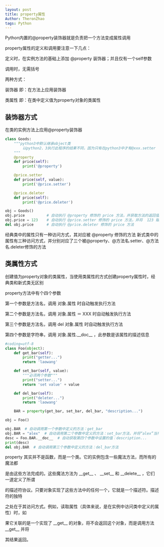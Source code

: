 ```yaml
---
layout: post
title: property属性
Author: TheronZhao
tags: Python
---
```



Python内置的@property装饰器就是负责把一个方法变成属性调用

property属性的定义和调用要注意一下几点：

定义时，在实例方法的基础上添加 @property 装饰器；并且仅有一个self参数

调用时，无需括号

两种方式：

装饰器 即：在方法上应用装饰器

类属性 即：在类中定义值为property对象的类属性

## 装饰器方式

在类的实例方法上应用@property装饰器

```python
class Goods:
    """python3中默认继承object类
        以python2、3执行此程序的结果不同，因为只有在python3中才有@xxx.setter  @xxx.deleter
    """
    @property
    def price(self):
        print('@property')

    @price.setter
    def price(self, value):
        print('@price.setter')

    @price.deleter
    def price(self):
        print('@price.deleter')

obj = Goods()
obj.price          # 自动执行 @property 修饰的 price 方法，并获取方法的返回值
obj.price = 123    # 自动执行 @price.setter 修饰的 price 方法，并将  123 赋值给方法的参数
del obj.price      # 自动执行 @price.deleter 修饰的 price 方法
```

经典类中的属性只有一种访问方式，其对应被 @property 修饰的方法
新式类中的属性有三种访问方式，并分别对应了三个被@property、@方法名.setter、@方法名.deleter修饰的方法

## 类属性方式

创建值为property对象的类属性，当使用类属性的方式创建property属性时，经典类和新式类无区别

property方法中有个四个参数

第一个参数是方法名，调用 对象.属性 时自动触发执行方法

第二个参数是方法名，调用 对象.属性 ＝ XXX 时自动触发执行方法

第三个参数是方法名，调用 del 对象.属性 时自动触发执行方法

第四个参数是字符串，调用 对象.属性.\_\_doc\_\_ ，此参数是该属性的描述信息

```python
#coding=utf-8
class Foo(object):
    def get_bar(self):
        print("getter...")
        return 'laowang'

    def set_bar(self, value): 
        """必须两个参数"""
        print("setter...")
        return 'set value' + value

    def del_bar(self):
        print("deleter...")
        return 'laowang'

    BAR = property(get_bar, set_bar, del_bar, "description...")

obj = Foo()

obj.BAR  # 自动调用第一个参数中定义的方法：get_bar
obj.BAR = "alex"  # 自动调用第二个参数中定义的方法：set_bar方法，并将“alex”当作参数传入
desc = Foo.BAR.__doc__  # 自动获取第四个参数中设置的值：description...
print(desc)
del obj.BAR  # 自动调用第三个参数中定义的方法：del_bar方法
```

property 其实并不是函数，而是一个类。它的实例包含一些魔法方法，而所有的魔法都

是由这些方法完成的。这些魔法方法为 \_\_get\_\_ 、 \_\_set\_\_ 和 \_\_delete\_\_ ，它们一道定义了所谓

的描述符协议。只要对象实现了这些方法中的任何一个，它就是一个描述符。描述符的独特

之处在于其访问方式。例如，读取属性（具体来说，是在实例中访问类中定义的属性）时，如

果它关联的是一个实现了 \_\_get\_\_ 的对象，将不会返回这个对象，而是调用方法 \_\_get\_\_ 并将

其结果返回。